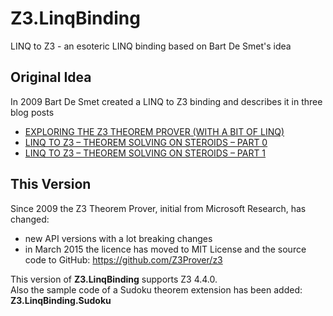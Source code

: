 # Z3.LinqBinding
LINQ to Z3 - an esoteric LINQ binding based on Bart De Smet's idea

## Original Idea
In 2009 Bart De Smet created a LINQ to Z3 binding and describes it in three blog posts
* [EXPLORING THE Z3 THEOREM PROVER (WITH A BIT OF LINQ)](http://community.bartdesmet.net/blogs/bart/archive/2009/04/15/exploring-the-z3-theorem-prover-with-a-bit-of-linq.aspx)
* [LINQ TO Z3 – THEOREM SOLVING ON STEROIDS – PART 0](http://community.bartdesmet.net/blogs/bart/archive/2009/04/19/linq-to-z3-theorem-solving-on-steroids-part-0.aspx)
* [LINQ TO Z3 – THEOREM SOLVING ON STEROIDS – PART 1](http://community.bartdesmet.net/blogs/bart/archive/2009/09/27/linq-to-z3-theorem-solving-on-steroids-part-1.aspx)

## This Version
Since 2009 the Z3 Theorem Prover, initial from Microsoft Research, has changed:
* new API versions with a lot breaking changes
* in March 2015 the licence has moved to MIT License and the source code to GitHub: https://github.com/Z3Prover/z3

This version of **Z3.LinqBinding** supports Z3 4.4.0.<br/>
Also the sample code of a Sudoku theorem extension has been added: **Z3.LinqBinding.Sudoku**
 